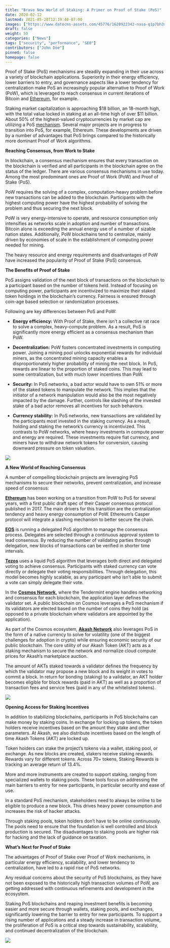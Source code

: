 ```yaml
---
title: "Brave New World of Staking: A Primer on Proof of Stake (PoS)"
date: 2020-02-12
lastmod: 2021-05-28T12:19:40-07:00
images: ["https://www.datocms-assets.com/45776/1620922342-nasa-q1p7bh3shj8-unsplash-1.jpg"]
draft: false
weight: 50
categories: ["News"]
tags: ["security", "performance", "SEO"]
contributors: ["John Doe"]
pinned: false
homepage: false
---
```

Proof of Stake (PoS) mechanisms are steadily expanding in their use across a variety of blockchain applications. Superiority in their energy efficiency, lower barriers to entry, and governance aspects like a lower tendency for centralization make PoS an increasingly popular alternative to Proof of Work (PoW), which is leveraged to reach consensus in current iterations of Bitcoin and [Ethereum](https://www.brokerchoices.com/ethereum-ira/), for example.   
  
Staking market capitalization is approaching $18 billion, an 18-month high, with the total value locked in staking at an all-time high of over $11 billion. About 50% of the highest-valued cryptocurrencies by market cap are utilizing a PoS [mechanism](https://www.stakingrewards.com/journal/research/Proof-of-Work-vs-Proof-of-Stake-Research-report/). Several major projects are in progress to transition into PoS, for example, Ethereum. These developments are driven by a number of advantages that PoS brings compared to the historically more dominant Proof of Work algorithms.   
  
**Reaching Consensus, from Work to Stake**  
  
In blockchain, a consensus mechanism ensures that every transaction on the blockchain is verified and all participants in the blockchain agree on the status of the ledger. There are various consensus mechanisms in use today. Among the most predominant ones are Proof of Work (PoW) and Proof of Stake (PoS).   
  
PoW requires the solving of a complex, computation-heavy problem before new transactions can be added to the blockchain. Participants with the highest computing power have the highest probability of solving the problem and thus securing the next block.   
  
PoW is very energy-intensive to operate, and resource consumption only intensifies as networks scale in adoption and number of transactions. Bitcoin alone is exceeding the annual energy use of a number of sizable nation states. Additionally, PoW blockchains tend to centralize, mainly driven by economies of scale in the establishment of computing power needed for mining.  
  
The heavy resource and energy requirements and disadvantages of PoW have increased the popularity of Proof of Stake (PoS) consensus.

**The Benefits of Proof of Stake**

PoS assigns validation of the next block of transactions on the blockchain to a participant based on the number of tokens held. Instead of focusing on computing power, participants are incentivized to maximize their staked token holdings in the blockchain’s currency. Fairness is ensured through coin-age based selection or randomization processes.   
  
Following are key differences between PoS and PoW:

*   **Energy efficiency:** With Proof of Stake, there isn’t a collective rat race to solve a complex, heavy-compute problem. As a result, PoS is significantly more energy efficient as a consensus mechanism than PoW. 
    
*   **Decentralization:** PoW fosters concentrated investments in computing power. Joining a mining pool unlocks exponential rewards for individual miners, as the concentrated mining capacity enables a disproportionately higher probability of mining the next block. In PoS, rewards are linear to the proportion of staked coins. This may lead to some centralization, but with much lower incentives than PoW. 
    
*   **Security:** In PoS networks, a bad actor would have to own 51% or more of the staked tokens to manipulate the network. This implies that the initiator of a network manipulation would also be the most negatively impacted by the damage. Further, controls like slashing of the invested stake of a bad actor removes all incentives for such behaviors. 
    
*   **Currency stability:** In PoS networks, new transactions are validated by the participants most invested in the staking currency. As a result, holding and staking the network’s currency is incentivized. This contrasts to PoW networks, where heavy investments in compute power and energy are required. These investments require fiat currency, and miners have to withdraw network tokens for conversion, causing downward pressure on token valuation. 
    

![](https://www.datocms-assets.com/45776/1620922314-hal-gatewood-ogvqxgl7xo4-unsplash.jpg)

**A New World of Reaching Consensus**

A number of compelling blockchain projects are leveraging PoS mechanisms to secure their networks, prevent centralization, and increase speed of consensus:

[**Ethereum**](https://ethereum.org/) has been working on a transition from PoW to PoS for several years, with a first public draft spec of their Casper consensus protocol published in 2017. The main drivers for this transition are the centralization tendency and heavy energy consumption of PoW. Ethereum’s Casper protocol will integrate a slashing mechanism to better secure the chain. 

[**EOS**](https://eos.io/) is running a delegated PoS algorithm to manage the consensus process. Delegates are selected through a continuous approval system to lead consensus. By reducing the number of validating parties through delegation, new blocks of transactions can be verified in shorter time intervals.

[**Tezos**](https://tezos.com/) uses a liquid PoS algorithm that leverages both direct and delegated voting to achieve consensus. Participants with staked currency can vote directly or delegate their voting responsibilities. Through delegation, this model becomes highly scalable, as any participant who isn’t able to submit a vote can simply delegate their vote.  

In the [**Cosmos Network**](https://cosmos.network/)**,** where the Tendermint engine handles networking and consensus for each blockchain, the application layer defines the validator set. A public blockchain on Cosmos leverages a PoS mechanism if its validators are elected based on the number of coins they hold (as opposed to a private blockchain where validators are appointed by the application). 

As part of the Cosmos ecosystem, [**Akash Network**](https://blog.akash.network/2020/02/05/an-evolution-of-akash-network-token-economics/) also leverages PoS in the form of a native currency to solve for volatility (one of the biggest challenges for adoption in crypto) while ensuring economic security of our public blockchain. The core utility of our Akash Token (AKT) acts as a staking mechanism to secure the network and normalize cloud compute prices for Akash’s marketplace auction. 

The amount of AKTs staked towards a validator defines the frequency by which the validator may propose a new block and its weight in votes to commit a block. In return for bonding (staking) to a validator, an AKT holder becomes eligible for block rewards (paid in AKT) as well as a proportion of transaction fees and service fees (paid in any of the whitelisted tokens).

![](https://www.datocms-assets.com/45776/1620922324-pietro-jeng-n6b49ltx7nm-unsplash.jpg)

**Opening Access for Staking Incentives**  
  
In addition to stabilizing blockchains, participants in PoS blockchains can make money by staking coins. In exchange for locking up tokens, the token holders receive incentives based on the amount they stake and other parameters. At Akash, we also distribute incentives based on the length of time Akash Tokens (AKT) are locked up.   
  
Token holders can stake the project’s tokens via a wallet, staking pool, or exchange. As new blocks are created, stakers receive staking rewards. Rewards vary for different tokens. Across 70+ tokens, Staking Rewards is tracking an average return of 13.4%.   
  
More and more instruments are created to support staking, ranging from specialized wallets to staking pools. These tools focus on addressing the main barriers to entry for new participants, in particular security and ease of use.   
  
In a standard PoS mechanism, stakeholders need to always be online to be eligible to produce a new block. This drives heavy power consumption and increases the risk of hacker attacks.   
  
Through staking pools, token holders don’t have to be online continuously. The pools need to ensure that the foundation is well controlled and block production is secured. The disadvantages to staking pools are higher risk for hacking and the lack of guidance on taxation.

**What’s Next for Proof of Stake**  
  
The advantages of Proof of Stake over Proof of Work mechanisms, in particular energy efficiency, scalability, and lower tendency to centralization, have led to a rapid rise of PoS networks.   
  
Any residual concerns about the security of PoS blockchains, as they have not been exposed to the historically high transaction volumes of PoW, are getting addressed with continuous refinements and development in the ecosystem.   
  
Staking PoS blockchains and reaping investment benefits is becoming easier and more secure through wallets, staking pools, and exchanges, significantly lowering the barrier to entry for new participants. To support a rising number of applications and a steady increase in transaction volume, the proliferation of PoS is a critical step towards sustainability, scalability, and continued decentralization of the blockchain.

![](https://www.datocms-assets.com/45776/1620922332-laimannung-bnz895q8ne-unsplash-1.jpg)